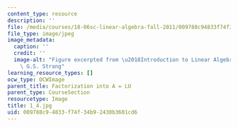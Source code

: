 ```yaml
---
content_type: resource
description: ''
file: /media/courses/18-06sc-linear-algebra-fall-2011/009788c94833f74f34b92430b3601cd6_1_4.jpg
file_type: image/jpeg
image_metadata:
  caption: ''
  credit: ''
  image-alt: "Figure excerpted from \u2018Introduction to Linear Algebra\u2019 by\
    \ G.S. Strang"
learning_resource_types: []
ocw_type: OCWImage
parent_title: Factorization into A = LU
parent_type: CourseSection
resourcetype: Image
title: 1_4.jpg
uid: 009788c9-4833-f74f-34b9-2430b3601cd6
---
```

